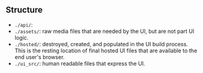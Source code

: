 ## Structure ##

* `./api/`:
* `./assets/`: raw media files that are needed by the UI, but are not part UI logic.
* `./hosted/`: destroyed, created, and populated in the UI build process. This is the resting location of final hosted UI files that are available to the end user's browser.
* `./ui_src/`: human readable files that express the UI.
